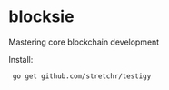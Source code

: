 # blocksie
Mastering core blockchain development

Install:

``` go get github.com/stretchr/testigy```


